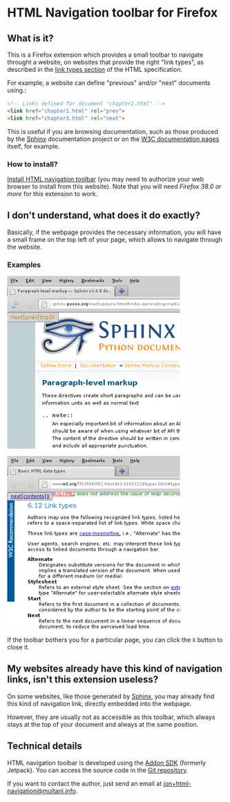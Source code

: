 # HTML Navigation toolbar for Firefox

## What is it?

This is a Firefox extension which provides a small toolbar to navigate throught
a website, on websites that provide the right "link types", as described in the
[link types
section](https://www.w3.org/TR/html52/links.html#sequential-link-types)
of the HTML specification.

For example, a website can define "previous" and/or "next" documents using.:

```html
<!-- Links defined for document "chapter2.html" -->
<link href="chapter1.html" rel="prev">
<link href="chapter3.html" rel="next">
```

This is useful if you are browsing documentation, such as those produced by the
[Sphinx](http://sphinx.pocoo.org/) documentation project or on the [W3C
documentation pages](http://www.w3.org/TR/html/>) itself, for example.

### How to install?

[Install HTML navigation
toolbar](https://multani.info/projects/jetpack-html-navigation/releases/html-navigation-toolbar@multani.info-0.3.0.xpi)
(you may need to authorize your web browser to install from this website). Note
that you will need *Firefox 38.0 or more* for this extension to work.


## I don't understand, what does it do exactly?

Basically, if the webpage provides the necessary information,
you will have a small frame on the top left of your page, which
allows to navigate through the website.

### Examples

![Screenshot of the Sphinx website with the HTML navigation toolbar](website/screenshot-sphinx.png)

![Screenshot of the W3 website with the HTML navigation toolbar](website/screenshot-w3-html4.png)

If the toolbar bothers you for a particular page, you can click
the `X` button to close it.

## My websites already have this kind of navigation links, isn't this extension useless?

On some websites, like those generated by [Sphinx](http://sphinx.pocoo.org/),
you may already find this kind of navigation link, directly embedded into the
webpage.

However, they are usually not as accessible as this toolbar, which always stays
at the top of your document and always at the same position.


## Technical details

HTML navigation toolbar is developed using the [Addon SDK](https://addons.mozilla.org/en-US/developers/) (formerly Jetpack).
You can access the source code in the [Git repository](https://github.com/multani/jetpack-html-navigation/).

If you want to contact the author, just send an email at
[jon+html-navigation@multani.info](jon+html-navigation@multani.info).
